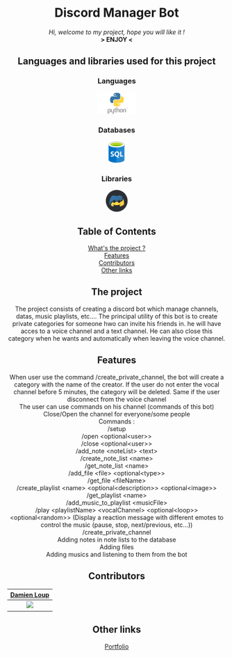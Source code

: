 <div align="center">
    <h1>Discord Manager Bot</h1>
    <i>Hi, welcome to my project, hope you will like it !</i>                        <br />
    <b> > ENJOY < </b>
</div>
<div align="center">
    <h2>Languages and libraries used for this project</h2>
    <h3> Languages </h3>
    <img height="50" src="https://github.com/dam277/dam277/raw/master/src/images/Python.png" />
                                                                                     <br />
    <h3> Databases </h3>
    <img height="50" src="https://github.com/dam277/dam277/raw/master/src/images/Sql.png" />
                                                                                     <br />
    <h3> Libraries </h3>
    <img height="50" src="https://github.com/dam277/dam277/raw/master/src/images/DiscordPy.png" />
                                                                                     <br />
</div>
<div align="center">
   <h2 align="center">Table of Contents</h2>
  
   [What's the project ?](#the-project)                                              <br />
   [Features](#features)                                                             <br />
   [Contributors](#contributors)                                                     <br />
   [Other links](#other-links)
</div>

<div align="center">

   ## The project
   The project consists of creating a discord bot which manage channels, datas, music playlists, etc....
   The principal utility of this bot is to create private categories for someone hwo can invite his friends in. he will have acces to a voice channel and a text channel.
   He can also close this category when he wants and automatically when leaving the voice channel.

   ## Features
   When user use the command /create_private_channel, the bot will create a category with the name of the creator. If the user do not enter the vocal channel before 5 minutes, the category will be deleted. Same if the user disconnect from the voice channel <br />
   The user can use commands on his channel (commands of this bot) <br />
   Close/Open the channel for everyone/some people <br />
   Commands : <br /> 
   /setup <br /> 
   /open \<optional\<user>> <br /> 
   /close \<optional\<user>> <br /> 
   /add_note \<noteList> \<text> <br /> 
   /create_note_list \<name> <br />
   /get_note_list \<name> <br />
   /add_file \<file> \<optional\<type>> <br /> 
   /get_file \<fileName> <br /> 
   /create_playlist \<name> \<optional\<description>> \<optional\<image>> <br />
   /get_playlist \<name> <br />
   /add_music_to_playlist \<musicFile> <br />
   /play \<playlistName> \<vocalChannel> \<optional\<loop>> \<optional\<random>> (Display a reaction message with different emotes to control the music (pause, stop, next/previous, etc...))<br />
   /create_private_channel <br />
   Adding notes in note lists to the database <br />
   Adding files <br />
   Adding musics and listening to them from the bot

   ## Contributors
   | <b> <a href="https://github.com/dam277">Damien Loup</a> </b>       |
   |:------------------------------------------------------------------:|
   | <img height="200px" src="https://avatars.githubusercontent.com/u/60733960?v=4" /> |
   
   ## Other links
   <a href="https://dam277.github.io/dam277/">Portfolio</a>                     <br />
</div>
